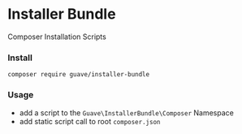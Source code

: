 # Installer Bundle

Composer Installation Scripts

### Install

`composer require guave/installer-bundle`

### Usage

* add a script to the `Guave\InstallerBundle\Composer` Namespace
* add static script call to root `composer.json`
